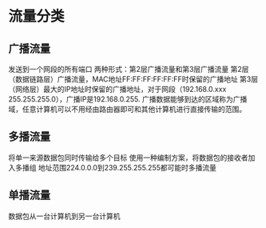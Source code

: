 # 流量分类

## 广播流量

发送到一个网段的所有端口
两种形式：第2层广播流量和第3层广播流量
第2层（数据链路层）广播流量，MAC地址FF:FF:FF:FF:FF:FF时保留的广播地址
第3层（网络层）最大的IP地址时保留的广播地址，对于网段（192.168.0.xxx 255.255.255.0），广播IP是192.168.0.255.
广播数据能够到达的区域称为广播域，任意计算机可以不用经由路由器即可和其他计算机进行直接传输的范围。

## 多播流量

将单一来源数据包同时传输给多个目标
使用一种编制方案，将数据包的接收者加入多播组
地址范围224.0.0.0到239.255.255.255都可能时多播流量

## 单播流量

数据包从一台计算机到另一台计算机


